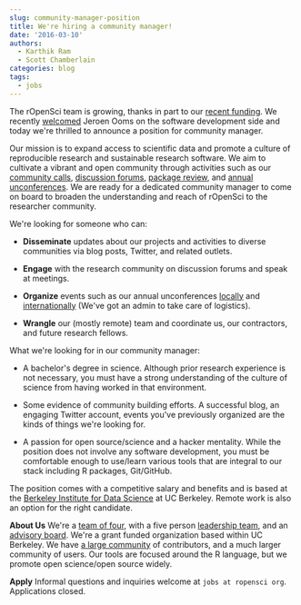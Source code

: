 ```yaml
---
slug: community-manager-position
title: We're hiring a community manager!
date: '2016-03-10'
authors:
  - Karthik Ram
  - Scott Chamberlain
categories: blog
tags:
  - jobs
---
```


The rOpenSci team is growing, thanks in part to our [recent funding](/blog/2015/11/19/helmsley-trust-funding/). We recently [welcomed](/blog/2016/03/01/pdftools-and-jeroen) Jeroen Ooms on the software development side and today we're thrilled to announce a position for community manager.

Our mission is to expand access to scientific data and promote a culture of reproducible research and sustainable research software. We aim to cultivate a vibrant and open community through activities such as our [community calls](https://communitycalls.ropensci.org/), [discussion forums](https://discuss.ropensci.org/), [package review](https://github.com/ropensci/software-review), and [annual unconferences](https://unconf16.ropensci.org/). We are ready for a dedicated community manager to come on board to broaden the understanding and reach of rOpenSci to the researcher community.

We're looking for someone who can:

* **Disseminate** updates about our projects and activities to diverse communities via blog posts, Twitter, and related outlets.

* **Engage** with the research community on discussion forums and speak at meetings.
* **Organize** events such as our annual unconferences [locally](https://unconf16.ropensci.org/) and [internationally](https://auunconf.ropensci.org/) (We've got an admin to take care of logistics).

* **Wrangle** our (mostly remote) team and coordinate us, our contractors, and future research fellows.

What we're looking for in our community manager:

* A bachelor's degree in science. Although prior research experience is not necessary, you must have a strong understanding of the culture of science from having worked in that environment.

* Some evidence of community building efforts. A successful blog, an engaging Twitter account, events you've previously organized are the kinds of things we're looking for.

* A passion for open source/science and a hacker mentality. While the position does not involve any software development, you must be comfortable enough to use/learn various tools that are integral to our stack including R packages, Git/GitHub.

The position comes with a competitive salary and benefits and is based at the [Berkeley Institute for Data Science](https://bids.berkeley.edu/) at UC Berkeley. Remote work is also an option for the right candidate.

**About Us**
We're a [team of four](/about/#team), with a five person [leadership team](/about/#team), and an [advisory board](/about/#team). We're a grant funded organization based within UC Berkeley. We have [a large community](/community/#community) of contributors, and a much larger community of users. Our tools are focused around the R language, but we promote open science/open source widely.

**Apply**
Informal questions and inquiries welcome at `jobs at ropensci org`. Applications closed.
